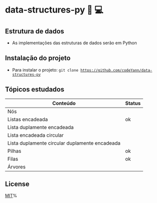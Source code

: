 # data-structures-py :book: :computer:

## Estrutura de dados

- As implementações das estruturas de dados serão em Python

## Instalação do projeto

- Para instalar o projeto: <code>git clone https://github.com/codeYann/data-structures-py </code>

## Tópicos estudados

| Conteúdo                                       | Status |
| ---------------------------------------------- | ------ |
| Nós                                            |        |
| Listas encadeada                               | ok     |
| Lista duplamente encadeada                     |        |
| Lista encadeada circular                       |        |
| Lista duplamente circular duplamente encadeada |        |
| Pilhas                                         | ok     |
| Filas                                          | ok     |
| Árvores                                        |        |

## License

[MIT](https://choosealicense.com/licenses/mit/)%

